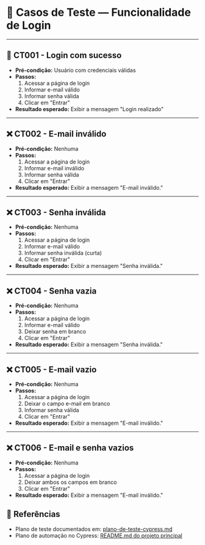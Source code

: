 # 📄 Casos de Teste — Funcionalidade de Login

---

## 🔐 CT001 - Login com sucesso

- **Pré-condição:** Usuário com credenciais válidas
- **Passos:**
  1. Acessar a página de login
  2. Informar e-mail válido
  3. Informar senha válida
  4. Clicar em "Entrar"
- **Resultado esperado:** Exibir a mensagem "Login realizado"

---

## ❌ CT002 - E-mail inválido

- **Pré-condição:** Nenhuma
- **Passos:**
  1. Acessar a página de login
  2. Informar e-mail inválido
  3. Informar senha válida
  4. Clicar em "Entrar"
- **Resultado esperado:** Exibir a mensagem "E-mail inválido."

---

## ❌ CT003 - Senha inválida

- **Pré-condição:** Nenhuma
- **Passos:**
  1. Acessar a página de login
  2. Informar e-mail válido
  3. Informar senha inválida (curta)
  4. Clicar em "Entrar"
- **Resultado esperado:** Exibir a mensagem "Senha inválida."

---

## ❌ CT004 - Senha vazia

- **Pré-condição:** Nenhuma
- **Passos:**
  1. Acessar a página de login
  2. Informar e-mail válido
  3. Deixar senha em branco
  4. Clicar em "Entrar"
- **Resultado esperado:** Exibir a mensagem "Senha inválida."

---

## ❌ CT005 - E-mail vazio

- **Pré-condição:** Nenhuma
- **Passos:**
  1. Acessar a página de login
  2. Deixar o campo e-mail em branco
  3. Informar senha válida
  4. Clicar em "Entrar"
- **Resultado esperado:** Exibir a mensagem "E-mail inválido."

---

## ❌ CT006 - E-mail e senha vazios

- **Pré-condição:** Nenhuma
- **Passos:**
  1. Acessar a página de login
  2. Deixar ambos os campos em branco
  3. Clicar em "Entrar"
- **Resultado esperado:** Exibir a mensagem "E-mail inválido."


## 📝 Referências

- Plano de teste documentados em: [plano-de-teste-cypress.md](./plano-de-teste-cypress.md)
- Plano de automação no Cypress: [README.md do projeto principal](../README.md)